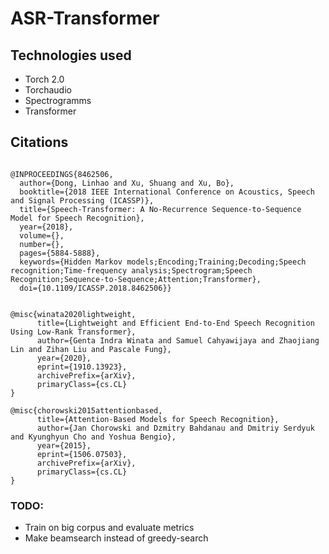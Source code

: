 # ASR-Transformer

## Technologies used
- Torch 2.0
- Torchaudio
- Spectrogramms
- Transformer

## Citations

```

@INPROCEEDINGS{8462506,
  author={Dong, Linhao and Xu, Shuang and Xu, Bo},
  booktitle={2018 IEEE International Conference on Acoustics, Speech and Signal Processing (ICASSP)}, 
  title={Speech-Transformer: A No-Recurrence Sequence-to-Sequence Model for Speech Recognition}, 
  year={2018},
  volume={},
  number={},
  pages={5884-5888},
  keywords={Hidden Markov models;Encoding;Training;Decoding;Speech recognition;Time-frequency analysis;Spectrogram;Speech Recognition;Sequence-to-Sequence;Attention;Transformer},
  doi={10.1109/ICASSP.2018.8462506}}


@misc{winata2020lightweight,
      title={Lightweight and Efficient End-to-End Speech Recognition Using Low-Rank Transformer}, 
      author={Genta Indra Winata and Samuel Cahyawijaya and Zhaojiang Lin and Zihan Liu and Pascale Fung},
      year={2020},
      eprint={1910.13923},
      archivePrefix={arXiv},
      primaryClass={cs.CL}
}

@misc{chorowski2015attentionbased,
      title={Attention-Based Models for Speech Recognition}, 
      author={Jan Chorowski and Dzmitry Bahdanau and Dmitriy Serdyuk and Kyunghyun Cho and Yoshua Bengio},
      year={2015},
      eprint={1506.07503},
      archivePrefix={arXiv},
      primaryClass={cs.CL}
}
```


### TODO:
- Train on big corpus and evaluate metrics
- Make beamsearch instead of greedy-search
